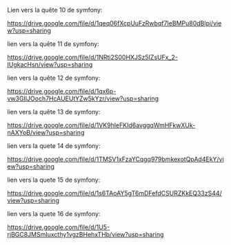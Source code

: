 Lien vers la quête 10 de symfony:

https://drive.google.com/file/d/1qeq06fXcpUuFzRwbqf7IeBMPu80dBlpj/view?usp=sharing

lien vers la quête 11 de symfony:

https://drive.google.com/file/d/1NRti2S00HXJSz5IZsUFx_2-IUgkacHsn/view?usp=sharing

lien vers la quête 12 de symfony:

https://drive.google.com/file/d/1qx6p-vw3GIlJOoch7HcAUEUtYZw5kYzr/view?usp=sharing

lien vers la quête 13 de symfony:

https://drive.google.com/file/d/1VK9hleFKId6avggqWmHFkwXUk-nAXYoB/view?usp=sharing

lien vers la quete 14 de symfony:

https://drive.google.com/file/d/1TMSV1xFzaYCqgq979bmkexotQpAd4EkY/view?usp=sharing

lien vers la quete 15 de symfony:

https://drive.google.com/file/d/1s6TAoAY5gT6mDFefdCSURZKkEQ33zS44/view?usp=sharing

lien vers la quete 16 de symfony:

https://drive.google.com/file/d/1U5-rjBGC8JMSmIuxcthy1vgzBHehxTHb/view?usp=sharing